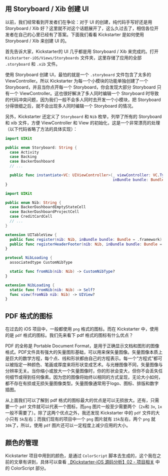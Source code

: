 ## 用 Storyboard / Xib 创建 UI

以前，我们经常看到开发者们在争论：对于 UI 的创建，纯代码手写好还是用 Storyboard / Xib 好？这里就不对这个话题展开了，这么久过去了，相信各位开发者在自己的心里已经有了答案。下面我们看看 Kickstarter 是如何使用 Storyboard / Xib 来创建 UI 的。

首先告诉大家，Kickstarter的 UI 几乎都是用 Storyboard / Xib 来完成的。打开 `Kickstarter-iOS/Views/Storyboards` 文件夹，这里存储了应用的全部 `.storyboard` 和 `.xib` 文件。

使用 Storyboard 创建 UI，最怕的就是一个 `.storyboard` 文件包含了太多的 ViewController。所以 Kickstarter 为每一个小模块的功能单独创建了一个 Storyboard，并且当你点开每一个 Storyboard，你会发现大部分 Storyboard 只有一个 ViewController。这也很好解决了多人同时编辑一个 Storyboard 时导致的代码冲突问题，因为我们一般不会多人同时去开发一个小模块，把 Storyboard 分得很细之后，就不会出现多人同时编辑一个 Storyboard 的情况。

另外，Kickstarter 还定义了 `Storyboard` 和 `Nib` 枚举，列举了所有的 Storyboard 和 xib 文件，方便 ViewController 和 View 的初始化，这是一个非常漂亮的处理（以下代码省略了方法的具体实现）：

```swift
import UIKit

public enum Storyboard: String {
  case Activity
  case Backing
  case BackerDashboard
  // ...

  public func instantiate<VC: UIViewController>(_ viewController: VC.Type,
                                                inBundle bundle: Bundle = .framework) -> VC
}
```

```swift
import UIKit

public enum Nib: String {
  case BackerDashboardEmptyStateCell
  case BackerDashboardProjectCell
  case CreditCardCell
  // ...
}

extension UITableView {
  public func register(nib: Nib, inBundle bundle: Bundle = .framework) 
  public func registerHeaderFooter(nib: Nib, inBundle bundle: Bundle = .framework)
}

protocol NibLoading {
  associatedtype CustomNibType

  static func fromNib(nib: Nib) -> CustomNibType?
}

extension NibLoading {
  static func fromNib(nib: Nib) -> Self?
  func view(fromNib nib: Nib) -> UIView?
}
```

## PDF 格式的图标

在过去的 iOS 项目中，一般都使用 `png` 格式的图标。而在 Kickstarter 中，使用的是 `pdf` 格式的图标。我们先来看下 pdf 格式的图标有什么优点？

PDF 的全称是 Portable Document Format，是用于正确显示文档和图形的图像格式。PDF文件具有强大的矢量图形基础，可以用来保矢量图像。矢量图像本质上是巨大的数学方程，每个点、线和形状都由自己的方程表示。每一个“方程式”都可以被指定一种颜色、笔画或厚度来将形状变成艺术。与光栅图像不同，矢量图像与分辨率无关。当你缩小或放大一个矢量图像时，你的形状会变大，但你不会丢失任何细节或得到任何像素。因为您的图像将始终以相同的方式呈现，无论大小如何，都不存在有损或无损矢量图像类型。矢量图像通常用于logo、图标、排版和数字插图。

从上面我们可以了解到 pdf 格式的图标最大的优点是可以无损放大。还有，只需要一个 `pdf` 文件就可以代表一个图标，而`png` 图片一般至少需要两个（`2x`和 `3x`, `1x` 一般不需要了）。除了这两个优点之外，我还发现 Kickstarter 中的 `pdf` 文件的大小只有 `5k`左右；而我们现有的项目中一个 `png` 图片就有 `15k`左右，两个 `png` 就 `30k`了，所以，使用 `pdf` 图片还可以一定程度上减少应用的大小。

## 颜色的管理

Kickstarter 项目中用到的颜色，是通过 `ColorScript` 脚本去生成的，这个我在之前的文章有讲到，具体可以查看 [【Kickstarter-iOS 源码分析】02 - 项目相关](https://www.jianshu.com/p/e5caaebb9f35) 中的 ColorScript 部分。
